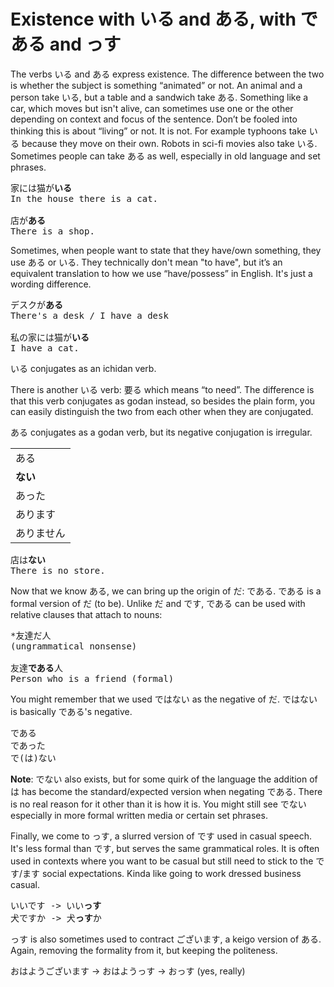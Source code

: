 # Existence with いる and ある, with である and っす

The verbs いる and ある express existence. The difference between the two is whether the subject is something “animated” or not. An animal and a person take いる, but a table and a sandwich take ある. Something like a car, which moves but isn't alive, can sometimes use one or the other depending on context and focus of the sentence. Don’t be fooled into thinking this is about “living” or not. It is not. For example typhoons take いる because they move on their own. Robots in sci-fi movies also take いる. Sometimes people can take ある as well, especially in old language and set phrases.

<pre>
家には猫が<b>いる</b>
In the house there is a cat.

店が<b>ある</b>
There is a shop.
</pre>

Sometimes, when people want to state that they have/own something, they use ある or いる. They technically don't mean "to have", but it’s an equivalent translation to how we use “have/possess” in English. It's just a wording difference.

<pre>
デスクが<b>ある</b>
There's a desk / I have a desk

私の家には猫が<b>いる</b>
I have a cat.
</pre>

いる conjugates as an ichidan verb.

<div class="warning">
There is another いる verb: 要る which means “to need”. The difference is that this verb conjugates as godan instead, so besides the plain form, you can easily distinguish the two from each other when they are conjugated.
</div>

ある conjugates as a godan verb, but its negative conjugation is irregular.

|             |
|-------------|
| ある        |
| **ない**    |
| あった      |
| あります    |
| ありません  |

<pre>
店は<b>ない</b>
There is no store.
</pre>

Now that we know ある, we can bring up the origin of だ: である. である is a formal version of だ (to be). Unlike だ and です, である can be used with relative clauses that attach to nouns:

<pre>
*友達だ人  
(ungrammatical nonsense)

友達<b>である</b>人
Person who is a friend (formal)
</pre>

You might remember that we used ではない as the negative of だ. ではない is basically である's negative.

<pre>
である
であった
で(は)ない
</pre>

**Note**: でない also exists, but for some quirk of the language the addition of は has become the standard/expected version when negating である. There is no real reason for it other than it is how it is. You might still see でない especially in more formal written media or certain set phrases.

Finally, we come to っす, a slurred version of です used in casual speech. It's less formal than です, but serves the same grammatical roles. It is often used in contexts where you want to be casual but still need to stick to the です/ます social expectations. Kinda like going to work dressed business casual. 

<pre>
いいです -> いい<b>っす</b>
犬ですか -> 犬<b>っす</b>か
</pre>

っす is also sometimes used to contract ございます, a keigo version of ある. Again, removing the formality from it, but keeping the politeness.

おはようございます \-\> おはようっす \-\> おっす (yes, really)